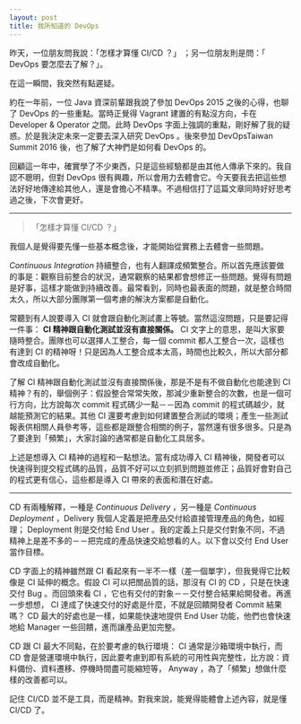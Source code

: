 ```yaml
---
layout: post
title: 我所知道的 DevOps
---
```


昨天，一位朋友問我說：「怎樣才算懂 CI/CD ？」 ；另一位朋友則是問：「 DevOps 要怎麼去了解？」。

在這一瞬間，我突然有點遲疑。

約在一年前，一位 Java 資深前輩跟我說了參加 DevOps 2015 之後的心得，也聊了 DevOps 的一些重點。當時正覺得 Vagrant 建置的有點沒方向，卡在 Developer & Operator 之間。此時 DevOps 字面上強調的重點，剛好解了我的疑惑。於是我決定未來一定要去深入研究 DevOps 。後來參加 DevOpsTaiwan Summit 2016 後，也了解了大神們是如何看 DevOps 的。

回顧這一年中，確實學了不少東西，只是這些經驗都是由其他人傳承下來的。我自認不聰明，但對 DevOps 很有興趣，所以會用力去體會它。今天要我去把這些想法好好地傳達給其他人，還是會擔心不精準。不過相信打了這篇文章同時好好思考過之後，下次會更好。

---

> 「怎樣才算懂 CI/CD ？」

我個人是覺得要先懂一些基本概念後，才能開始從實務上去體會一些問題。

*Continuous Integration* 持續整合，也有人翻譯成頻繁整合。所以首先應該要做的事是：觀察目前整合的狀況，通常觀察的結果都會想修正一些問題。覺得有問題是好事，這樣才能做到持續改善。最常看到，同時也最表面的問題，就是整合時間太久，所以大部分團隊第一個考慮的解決方案都是自動化。

常聽到有人說要導入 CI 就會跟自動化測試畫上等號。當然這沒問題，只是要記得一件事： **CI 精神跟自動化測試並沒有直接關係。**  CI 文字上的意思，是叫大家要隨時整合。團隊也可以選擇人工整合，每一個 commit  都人工整合一次，這樣也有達到 CI 的精神呀！只是因為人工整合成本太高，時間也比較久，所以大部分都會改成自動化。

了解 CI 精神跟自動化測試並沒有直接關係後，那是不是有不做自動化也能達到 CI 精神？有的，舉個例子：假設整合常常失敗，那減少重新整合的次數，也是一個可行方向，比方說每次 commit 程式碼少一點－－因為 commit 的程式碼越少，就越能預測它的結果。其他 CI 還要考慮到如何建置整合測試的環境；產生一些測試報表供相關人員參考等，這些都是跟整合相關的例子，當然還有很多很多。只是為了要達到「頻繁」，大家討論的通常都是自動化工具居多。

上述是想導入 CI 精神的過程和一點想法。當有成功導入 CI 精神後，開發者可以快速得到提交程式碼的品質，品質不好可以立刻抓到問題並修正；品質好會對自己的程式更有信心，這些都是導入 CI 帶來的表面和潛在好處。

---

CD 有兩種解釋，一種是 *Continuous Delivery* ，另一種是 *Continuous Deployment* ，Delivery 我個人定義是把產品交付給直接管理產品的角色，如經理； Deployment 則是交付給 End User 。我的定義上只是交付對象不同，不過精神上是差不多的－－把完成的產品快速交給想看的人。以下會以交付 End User 當作目標。

CD 字面上的精神雖然跟 CI 看起來有一半不一樣（差一個單字），但我覺得它比較像是 CI 延伸的概念。假設 CI 可以把關品質的話，那沒有 CI 的 CD ，只是在快速交付 Bug 。而回頭來看 CI ，它也有交付的對象－－交付整合結果給開發者。再進一步想想， CI 達成了快速交付的好處是什麼，不就是回饋開發者 Commit 結果嗎？ CD 最大的好處也是一樣，如果能快速地提供 End User 功能，他們也會快速地給 Manager 一些回饋，進而讓產品更加完整。

CD 跟 CI 最大不同點，在於要考慮的執行環境： CI 通常是沙箱環境中執行，而 CD 會是營運環境中執行，因此要考慮到即有系統的可用性與完整性，比方說：資料備份、資料遷移、停機時間盡可能縮短等， Anyway ，為了「頻繁」想做什麼樣的改善都可以。

記住 CI/CD 並不是工具，而是精神。對我來說，能覺得能體會上述內容，就是懂 CI/CD 了。

